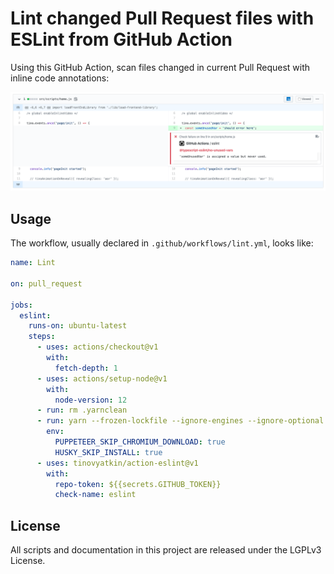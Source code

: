 # Lint changed Pull Request files with ESLint from GitHub Action

Using this GitHub Action, scan files changed in current Pull Request with inline code annotations:

<img src="./images/annotations.png">

## Usage

The workflow, usually declared in `.github/workflows/lint.yml`, looks like:

```yml
name: Lint

on: pull_request

jobs:
  eslint:
    runs-on: ubuntu-latest
    steps:
      - uses: actions/checkout@v1
        with:
          fetch-depth: 1
      - uses: actions/setup-node@v1
        with:
          node-version: 12
      - run: rm .yarnclean
      - run: yarn --frozen-lockfile --ignore-engines --ignore-optional --no-bin-links --non-interactive --silent --ignore-scripts --production=false
        env:
          PUPPETEER_SKIP_CHROMIUM_DOWNLOAD: true
          HUSKY_SKIP_INSTALL: true
      - uses: tinovyatkin/action-eslint@v1
        with:
          repo-token: ${{secrets.GITHUB_TOKEN}}
          check-name: eslint
```

## License

All scripts and documentation in this project are released under the LGPLv3 License.
